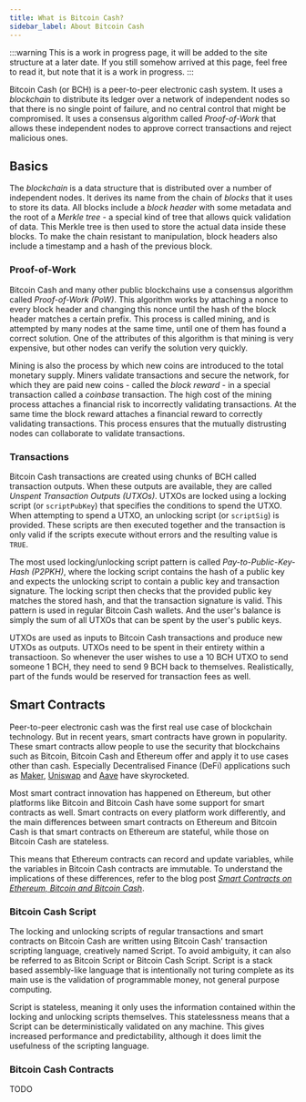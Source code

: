 ```yaml
---
title: What is Bitcoin Cash?
sidebar_label: About Bitcoin Cash
---
```


:::warning
This is a work in progress page, it will be added to the site structure at a later date. If you still somehow arrived at this page, feel free to read it, but note that it is a work in progress.
:::

Bitcoin Cash (or BCH) is a peer-to-peer electronic cash system. It uses a *blockchain* to distribute its ledger over a network of independent nodes so that there is no single point of failure, and no central control that might be compromised. It uses a consensus algorithm called *Proof-of-Work* that allows these independent nodes to approve correct transactions and reject malicious ones.

## Basics
The *blockchain* is a data structure that is distributed over a number of independent nodes. It derives its name from the chain of *blocks* that it uses to store its data. All blocks include a *block header* with some metadata and the root of a *Merkle tree* - a special kind of tree that allows quick validation of data. This Merkle tree is then used to store the actual data inside these blocks. To make the chain resistant to
manipulation, block headers also include a timestamp and a hash of the previous block.

### Proof-of-Work
Bitcoin Cash and many other public blockchains use a consensus algorithm called *Proof-of-Work (PoW)*. This algorithm works by attaching a nonce to every block header and changing this nonce until the hash of the block header matches a certain prefix. This process is called mining, and is attempted by many nodes at the same time, until one of them has found a correct solution. One of the attributes of this algorithm is that mining is very expensive, but other nodes can verify the solution very quickly.

Mining is also the process by which new coins are introduced to the total monetary supply. Miners validate transactions and secure the network, for which they are paid new coins - called the *block reward* - in a special transaction called a *coinbase* transaction. The high cost of the mining process attaches a financial risk to incorrectly validating transactions. At the same time the block reward attaches a financial reward to correctly validating transactions. This process ensures that the mutually distrusting nodes can collaborate to validate transactions.

### Transactions
Bitcoin Cash transactions are created using chunks of BCH called transaction outputs. When these outputs are available, they are called *Unspent Transaction Outputs (UTXOs)*. UTXOs are locked using a locking script (or `scriptPubKey`) that specifies the conditions to spend the UTXO. When attempting to spend a UTXO, an unlocking script (or `scriptSig`) is provided. These scripts are then executed together and the transaction is only valid if the scripts execute without errors and the resulting value is `TRUE`.

The most used locking/unlocking script pattern is called *Pay-to-Public-Key-Hash (P2PKH)*, where the locking script contains the hash of a public key and expects the unlocking script to contain a public key and transaction signature. The locking script then checks that the provided public key matches the stored hash, and that the transaction signature is valid. This pattern is used in regular Bitcoin Cash wallets. And the user's balance is simply the sum of all UTXOs that can be spent by the user's public keys.

UTXOs are used as inputs to Bitcoin Cash transactions and produce new UTXOs as outputs. UTXOs need to be spent in their entirety within a transactioon. So whenever the user wishes to use a 10 BCH UTXO to send someone 1 BCH, they need to send 9 BCH back to themselves. Realistically, part of the funds would be
reserved for transaction fees as well.

## Smart Contracts
Peer-to-peer electronic cash was the first real use case of blockchain technology. But in recent years, smart contracts have grown in popularity. These smart contracts allow people to use the security that blockchains such as Bitcoin, Bitcoin Cash and Ethereum offer and apply it to use cases other than cash. Especially Decentralised Finance (DeFi) applications such as [Maker](https://makerdao.com/), [Uniswap](https://uniswap.org/) and [Aave](https://aave.com/) have skyrocketed.

Most smart contract innovation has happened on Ethereum, but other platforms like Bitcoin and Bitcoin Cash have some support for smart contracts as well. Smart contracts on every platform work differently, and the main differences between smart contracts on Ethereum and Bitcoin Cash is that smart contracts on Ethereum are stateful, while those on Bitcoin Cash are stateless.

This means that Ethereum contracts can record and update variables, while the variables in Bitcoin Cash contracts are immutable. To understand the implications of these differences, refer to the blog post [*Smart Contracts on Ethereum, Bitcoin and Bitcoin Cash*](https://kalis.me/smart-contracts-eth-btc-bch/).

### Bitcoin Cash Script
The locking and unlocking scripts of regular transactions and smart contracts on Bitcoin Cash are written using Bitcoin Cash' transaction scripting language, creatively named Script. To avoid ambiguity, it can also be referred to as Bitcoin Script or Bitcoin Cash Script. Script is a stack based assembly-like language that is intentionally not turing complete as its main use is the validation of programmable money, not general purpose computing.

Script is stateless, meaning it only uses the information contained within the locking and unlocking scripts themselves. This statelessness means that a Script can be deterministically validated on any machine. This gives increased performance and predictability, although it does limit the usefulness of the scripting language.

### Bitcoin Cash Contracts

TODO

